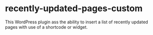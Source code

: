 # recently-updated-pages-custom
This WordPress plugin ass the ability to insert a list of recently updated pages with use of a shortcode or widget.
